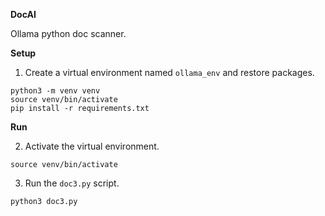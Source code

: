 **DocAI**

Ollama python doc scanner.

**Setup**

1. Create a virtual environment named `ollama_env` and restore packages.
```
python3 -m venv venv
source venv/bin/activate
pip install -r requirements.txt
```

**Run**

2. Activate the virtual environment.
```
source venv/bin/activate
```

3. Run the `doc3.py` script.
```
python3 doc3.py
```